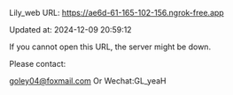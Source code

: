 Lily_web URL: https://ae6d-61-165-102-156.ngrok-free.app

Updated at: 2024-12-09 20:59:12

If you cannot open this URL, the server might be down.

Please contact: 

goley04@foxmail.com Or Wechat:GL_yeaH